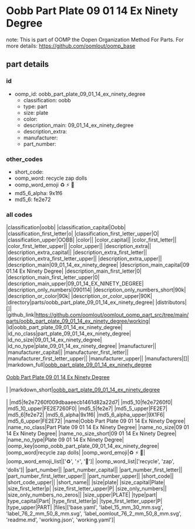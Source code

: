 # Oobb Part Plate 09 01 14 Ex Ninety Degree  

note: This is part of OOMP the Oopen Organization Method For Parts. For more details: https://github.com/oomlout/oomp_base

##  part details





### id
* oomp_id: oobb_part_plate_09_01_14_ex_ninety_degree
  * classification: oobb
  * type: part
  * size: plate
  * color: 
  * description_main: 09_01_14_ex_ninety_degree
  * description_extra: 
  * manufacturer: 
  * part_number: 

### other_codes
* short_code: 
* oomp_word: recycle zap dolls
* oomp_word_emoji :recycle: :zap: :dolls:
* md5_6_alpha: 9x1f6
* md5_6: fe2e72

### all codes 
|classification|oobb|
|classification_capital|Oobb|
|classification_first_letter|o|
|classification_first_letter_upper|O|
|classification_upper|OOBB|
|color||
|color_capital||
|color_first_letter||
|color_first_letter_upper||
|color_upper||
|description_extra||
|description_extra_capital||
|description_extra_first_letter||
|description_extra_first_letter_upper||
|description_extra_upper||
|description_main|09_01_14_ex_ninety_degree|
|description_main_capital|09 01.14 Ex Ninety Degree|
|description_main_first_letter|0|
|description_main_first_letter_upper|0|
|description_main_upper|09_01_14_EX_NINETY_DEGREE|
|description_only_numbers|090114|
|description_only_numbers_short|90k|
|description_or_color|90k|
|description_or_color_upper|90K|
|directory|parts/oobb_part_plate_09_01_14_ex_ninety_degree|
|distributors|[]|
|github_link|https://github.com/oomlout/oomlout_oomp_part_src/tree/main/parts/oobb_part_plate_09_01_14_ex_ninety_degree/working|
|id|oobb_part_plate_09_01_14_ex_ninety_degree|
|id_no_class|part_plate_09_01_14_ex_ninety_degree|
|id_no_size|09_01_14_ex_ninety_degree|
|id_no_type|plate_09_01_14_ex_ninety_degree|
|manufacturer||
|manufacturer_capital||
|manufacturer_first_letter||
|manufacturer_first_letter_upper||
|manufacturer_upper||
|manufacturers|[]|
|markdown_full|[oobb_part_plate_09_01_14_ex_ninety_degree](https://github.com/oomlout/oomlout_oomp_part_src/tree/main/parts/oobb_part_plate_09_01_14_ex_ninety_degree/working)<br>[](https://github.com/oomlout/oomlout_oomp_part_src/tree/main/parts/oobb_part_plate_09_01_14_ex_ninety_degree/working)<br>[Oobb Part Plate 09 01 14 Ex Ninety Degree](https://github.com/oomlout/oomlout_oomp_part_src/tree/main/parts/oobb_part_plate_09_01_14_ex_ninety_degree/working)<br><br>|
|markdown_short|[oobb_part_plate_09_01_14_ex_ninety_degree](https://github.com/oomlout/oomlout_oomp_part_src/tree/main/parts/oobb_part_plate_09_01_14_ex_ninety_degree/working)<br><br>|
|md5|fe2e7260f009dbaaeecb1461d82a22d7|
|md5_10|fe2e7260f0|
|md5_10_upper|FE2E7260F0|
|md5_5|fe2e7|
|md5_5_upper|FE2E7|
|md5_6|fe2e72|
|md5_6_alpha|9x1f6|
|md5_6_alpha_upper|9X1F6|
|md5_6_upper|FE2E72|
|name|Oobb Part Plate 09 01 14 Ex Ninety Degree|
|name_no_class|Part Plate 09 01 14 Ex Ninety Degree|
|name_no_size|09 01 14 Ex Ninety Degree|
|name_no_size_short|09 01 14 Ex Ninety Degree|
|name_no_type|Plate 09 01 14 Ex Ninety Degree|
|oomp_key|oomp_oobb_part_plate_09_01_14_ex_ninety_degree|
|oomp_word|recycle zap dolls|
|oomp_word_emoji|:recycle: :zap: :dolls:|
|oomp_word_emoji_list|[':recycle:', ':zap:', ':dolls:']|
|oomp_word_list|['recycle', 'zap', 'dolls']|
|part_number||
|part_number_capital||
|part_number_first_letter||
|part_number_first_letter_upper||
|part_number_upper||
|short_code||
|short_code_upper||
|short_name||
|size|plate|
|size_capital|Plate|
|size_first_letter|p|
|size_first_letter_upper|P|
|size_only_numbers||
|size_only_numbers_no_zeros||
|size_upper|PLATE|
|type|part|
|type_capital|Part|
|type_first_letter|p|
|type_first_letter_upper|P|
|type_upper|PART|
|files|['base.yaml', 'label_15_mm_30_mm.svg', 'label_76_2_mm_50_8_mm.svg', 'label_oomlout_76_2_mm_50_8_mm.svg', 'readme.md', 'working.json', 'working.yaml']|

